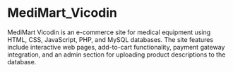 # MediMart_Vicodin
MediMart Vicodin is an e-commerce site for medical equipment using HTML, CSS, JavaScript, PHP, and MySQL databases. The site features include interactive web pages, add-to-cart functionality, payment gateway integration, and an admin section for uploading product descriptions to the database.
